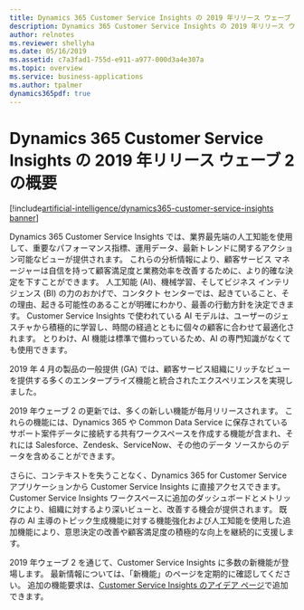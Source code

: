 ```yaml
---
title: Dynamics 365 Customer Service Insights の 2019 年リリース ウェーブ 2 の概要
description: Dynamics 365 Customer Service Insights の 2019 年リリース ウェーブ 2 の概要
author: relnotes
ms.reviewer: shellyha
ms.date: 05/16/2019
ms.assetid: c7a3fad1-755d-e911-a977-000d3a4e307a
ms.topic: overview
ms.service: business-applications
ms.author: tpalmer
dynamics365pdf: true
---
```


# <a name="overview-of-dynamics-365-customer-service-insights-2019-release-wave-2"></a>Dynamics 365 Customer Service Insights の 2019 年リリース ウェーブ 2 の概要
[!include[artificial-intelligence/dynamics365-customer-service-insights banner](../includes/artificial-intelligence/dynamics365-customer-service-insights.md)]

Dynamics 365 Customer Service Insights では、業界最先端の人工知能を使用して、重要なパフォーマンス指標、運用データ、最新トレンドに関するアクション可能なビューが提供されます。 これらの分析情報により、顧客サービス マネージャーは自信を持って顧客満足度と業務効率を改善するために、より的確な決定を下すことができます。 人工知能 (AI)、機械学習、そしてビジネス インテリジェンス (BI) の力のおかげで、コンタクト センターでは、起きていること、その理由、起きる可能性のあることが明確にわかり、最善の行動方針を決定できます。 Customer Service Insights で使われている AI モデルは、ユーザーのジェスチャから積極的に学習し、時間の経過とともに個々の顧客に合わせて最適化されます。 とりわけ、AI 機能は標準で備わっているため、AI の専門知識がなくても使用できます。   

2019 年 4 月の製品の一般提供 (GA) では、顧客サービス組織にリッチなビューを提供する多くのエンタープライズ機能と統合されたエクスペリエンスを実現しました。 

2019 年ウェーブ 2 の更新では、多くの新しい機能が毎月リリースされます。 これらの機能には、Dynamics 365 や Common Data Service に保存されているサポート案件データに接続する共有ワークスペースを作成する機能が含まれ、それには Salesforce、Zendesk、ServiceNow、その他のデータ ソースからのデータを含めることができます。 

さらに、コンテキストを失うことなく、Dynamics 365 for Customer Service アプリケーションから Customer Service Insights に直接アクセスできます。 Customer Service Insights ワークスペースに追加のダッシュボードとメトリックにより、組織に対するより深いビューと、改善する機会が提供されます。 既存の AI 主導のトピック生成機能に対する機能強化および人工知能を使用した追加機能により、意思決定の改善や顧客満足度の積極的な向上を継続的に支援します。

2019 年ウェーブ 2 を通じて、Customer Service Insights に多数の新機能が登場します。 最新情報については、「新機能」のページを定期的に確認してください。 追加の機能要求は、[Customer Service Insights のアイデア ページ](https://aka.ms/csiideas)で追加できます。

